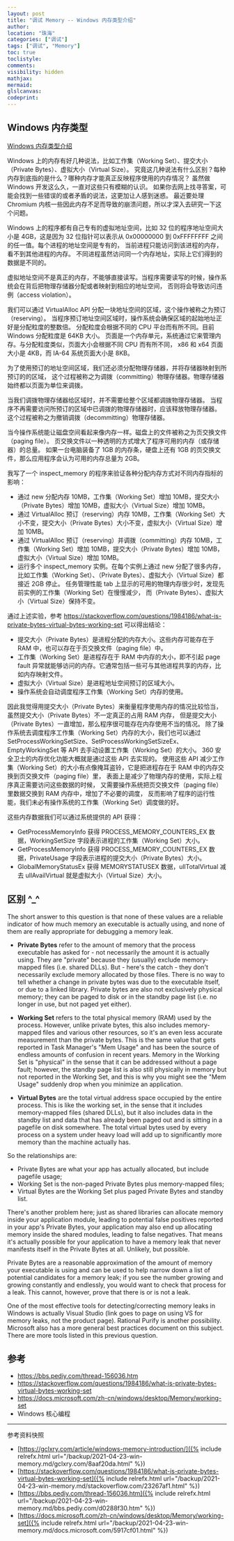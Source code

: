 ```yaml
---
layout: post
title: "调试 Memory -- Windows 内存类型介绍"
author:
location: "珠海"
categories: ["调试"]
tags: ["调试", "Memory"]
toc: true
toclistyle:
comments:
visibility: hidden
mathjax:
mermaid:
glslcanvas:
codeprint:
---
```



## Windows 内存类型

[Windows 内存类型介绍](https://gclxry.com/article/windows-memory-introduction/)

Windows 上的内存有好几种说法，比如工作集（Working Set）、提交大小（Private Bytes）、虚拟大小（Virtual Size）。
究竟这几种说法有什么区别？每种内存到底指的是什么？哪种内存才能真正反映程序使用的内存情况？
虽然做 Windows 开发这么久，一直对这些只有模糊的认识。
如果你去网上找寻答案，可能会找到一些错误的或者矛盾的说法，这更加让人感到迷惑。
最近要处理 Chromium 内核一些因此内存不足而导致的崩溃问题，所以才深入去研究一下这个问题。

Windows 上的程序都有自己专有的虚拟地址空间，比如 32 位的程序地址空间大小是 4GB，这是因为 32
位指针可以表示从 0x00000000 到 0xFFFFFFFF 之间的任一值。每个进程的地址空间是专有的，
当前进程只能访问到该进程的内存，看不到其他进程的内存。
不同进程虽然访问同一个内存地址，实际上它们得到的数据是不同的。

虚拟地址空间不是真正的内存，不能够直接读写。当程序需要读写的时候，操作系统会在背后把物理存储器分配或者映射到相应的地址空间，
否则将会导致访问违例（access violation）。

我们可以通过 VirtualAlloc API 分配一块地址空间的区域，这个操作被称之为预订（reserving）。
当程序预订地址空间区域时，操作系统会确保区域的起始地址正好是分配粒度的整数倍。
分配粒度会根据不同的 CPU 平台而有所不同。目前 Windows 分配粒度是 64KB 大小。
页面是一个内存单元，系统通过它来管理内存。与分配粒度类似，页面大小会根据不同 CPU 而有所不同，
x86 和 x64 页面大小是 4KB，而 IA-64 系统页面大小是 8KB。

为了使用预订的地址空间区域，我们还必须分配物理存储器，并将存储器映射到所预订的的区域，
这个过程被称之为调拨（committing）物理存储器。物理存储器始终都以页面为单位来调拨。

当我们调拨物理存储器给区域时，并不需要给整个区域都调拨物理存储器。
当程序不再需要访问所预订的区域中已调拨的物理存储器时，应该释放物理存储器。
这个过程被称之为撤销调拨（decommitting）物理存储器。

当今操作系统能让磁盘空间看起来像内存一样。磁盘上的文件被称之为页交换文件（paging file）。
页交换文件以一种透明的方式增大了程序可用的内存（或存储器）的总量。
如果一台电脑装备了 1GB 的内存条，硬盘上还有 1GB 的页交换文件，那么应用程序会认为可用的内存总量为 2GB。

我写了一个 inspect_memory 的程序来验证各种分配内存方式对不同内存指标的影响：

* 通过 new 分配内存 10MB，工作集（Working Set）增加 10MB，提交大小（Private Bytes）增加 10MB，虚拟大小（Virtual Size）增加 10MB。
* 通过 VirtualAlloc 预订（reserving）内存 10MB，工作集（Working Set）大小不变，提交大小（Private Bytes）大小不变，虚拟大小（Virtual Size）增加 10MB。
* 通过 VirtualAlloc 预订（reserving）并调拨（committing）内存 10MB，工作集（Working Set）增加 10MB，提交大小（Private Bytes）增加 10MB，虚拟大小（Virtual Size）增加 10MB。
* 运行多个 inspect_memory 实例。在每个实例上通过 new 分配了很多内存，比如工作集（Working Set）、（Private Bytes）、虚拟大小（Virtual Size）都接近 2GB 停止。
    任务管理性能 tab 上显示的可用的物理内存很少时，发现先前实例的工作集（Working Set）在慢慢减少，
    而（Private Bytes）、虚拟大小（Virtual Size）保持不变。

通过上述实验，参考 <https://stackoverflow.com/questions/1984186/what-is-private-bytes-virtual-bytes-working-set> 可以得出结论：

* 提交大小（Private Bytes）是进程分配的内存大小。这些内存可能存在于 RAM 中，也可以存在于页交换文件（paging file）中。
* 工作集（Working Set）是进程存在于 RAM 中内存的大小，即不引起 page fault 异常就能够访问的内存。它通常包括一些可与其他进程共享的内存，比如内存映射文件。
* 虚拟大小（Virtual Size）是进程地址空间预订的区域大小。
* 操作系统会自动调度程序工作集（Working Set）内存的使用。

因此我觉得用提交大小（Private Bytes）来衡量程序使用内存的情况比较恰当，虽然提交大小（Private Bytes）不一定真正的占用 RAM 内存，
但是提交大小（Private Bytes）一直增加，那么程序很可能存在内存使用不当的情况。
除了操作系统去调度程序工作集（Working Set）内存的大小，我们也可以通过 SetProcessWorkingSetSize、SetProcessWorkingSetSizeEx、EmptyWorkingSet
等 API 去手动设置工作集（Working Set）的大小。
360 安全卫士的内存优化功能大概就是通过这些 API 去实现的。
使用这些 API 减少工作集（Working Set）的大小有点像掩耳盗铃，它是把进程存在于 RAM 中的内存交换到页交换文件（paging file）里，
表面上是减少了物理内存的使用，实际上程序真正需要访问这些数据的时候，
又需要操作系统把页交换文件（paging file）里数据交换到 RAM 内存中，增加了不必要的调度，
反而影响了程序的运行性能，我们未必有操作系统的工作集（Working Set）调度做的好。

这些内存数据我们可以通过系统提供的 API 获得：

* GetProcessMemoryInfo 获得 PROCESS_MEMORY_COUNTERS_EX 数据，WorkingSetSize 字段表示进程的工作集（Working Set）大小。
* GetProcessMemoryInfo 获得 PROCESS_MEMORY_COUNTERS_EX 数据，PrivateUsage 字段表示进程的提交大小（Private Bytes）大小。
* GlobalMemoryStatusEx 获得 MEMORYSTATUSEX 数据，ullTotalVirtual 减去 ullAvailVirtual 就是虚拟大小（Virtual Size）大小。


## 区别 ^_^

The short answer to this question is that none of these values are a reliable indicator of how much memory
an executable is actually using, and none of them are really appropriate for debugging a memory leak.

* **Private Bytes** refer to the amount of memory that the process executable has asked for - not necessarily
    the amount it is actually using. They are "private" because they (usually) exclude memory-mapped files
    (i.e. shared DLLs). But - here's the catch - they don't necessarily exclude memory allocated by those files.
    There is no way to tell whether a change in private bytes was due to the executable itself,
    or due to a linked library. Private bytes are also not exclusively physical memory;
    they can be paged to disk or in the standby page list (i.e. no longer in use, but not paged yet either).

* **Working Set** refers to the total physical memory (RAM) used by the process. However, unlike private bytes,
    this also includes memory-mapped files and various other resources, so it's an even less accurate
    measurement than the private bytes. This is the same value that gets reported in Task Manager's
    "Mem Usage" and has been the source of endless amounts of confusion in recent years.
    Memory in the Working Set is "physical" in the sense that it can be addressed without a page fault;
    however, the standby page list is also still physically in memory but not reported in the Working Set,
    and this is why you might see the "Mem Usage" suddenly drop when you minimize an application.

* **Virtual Bytes** are the total virtual address space occupied by the entire process. This is like the working set,
    in the sense that it includes memory-mapped files (shared DLLs), but it also includes data in the standby
    list and data that has already been paged out and is sitting in a pagefile on disk somewhere.
    The total virtual bytes used by every process on a system under heavy load will add up to significantly
    more memory than the machine actually has.

So the relationships are:

* Private Bytes are what your app has actually allocated, but include pagefile usage;
* Working Set is the non-paged Private Bytes plus memory-mapped files;
* Virtual Bytes are the Working Set plus paged Private Bytes and standby list.

There's another problem here; just as shared libraries can allocate memory inside your application module,
leading to potential false positives reported in your app's Private Bytes,
your application may also end up allocating memory inside the shared modules,
leading to false negatives. That means it's actually possible for your application to have a memory
leak that never manifests itself in the Private Bytes at all. Unlikely, but possible.

Private Bytes are a reasonable approximation of the amount of memory your executable is using and can
be used to help narrow down a list of potential candidates for a memory leak;
if you see the number growing and growing constantly and endlessly, you would want to check that process for a leak.
This cannot, however, prove that there is or is not a leak.

One of the most effective tools for detecting/correcting memory leaks in Windows is actually Visual Studio
(link goes to page on using VS for memory leaks, not the product page). Rational Purify is another possibility.
Microsoft also has a more general best practices document on this subject.
There are more tools listed in this previous question.


## 参考

* <https://bbs.pediy.com/thread-156036.htm>
* <https://stackoverflow.com/questions/1984186/what-is-private-bytes-virtual-bytes-working-set>
* <https://docs.microsoft.com/zh-cn/windows/desktop/Memory/working-set>
* Windows 核心编程

<hr class='reviewline'/>
<p class='reviewtip'><script type='text/javascript' src='{% include relref.html url="/assets/reviewjs/blogs/2021-04-23-win-memory.md.js" %}'></script></p>
<font class='ref_snapshot'>参考资料快照</font>

- [https://gclxry.com/article/windows-memory-introduction/]({% include relrefx.html url="/backup/2021-04-23-win-memory.md/gclxry.com/8aaf20da.html" %})
- [https://stackoverflow.com/questions/1984186/what-is-private-bytes-virtual-bytes-working-set]({% include relrefx.html url="/backup/2021-04-23-win-memory.md/stackoverflow.com/23267af1.html" %})
- [https://bbs.pediy.com/thread-156036.htm]({% include relrefx.html url="/backup/2021-04-23-win-memory.md/bbs.pediy.com/d0288f30.htm" %})
- [https://docs.microsoft.com/zh-cn/windows/desktop/Memory/working-set]({% include relrefx.html url="/backup/2021-04-23-win-memory.md/docs.microsoft.com/5917cf01.html" %})
